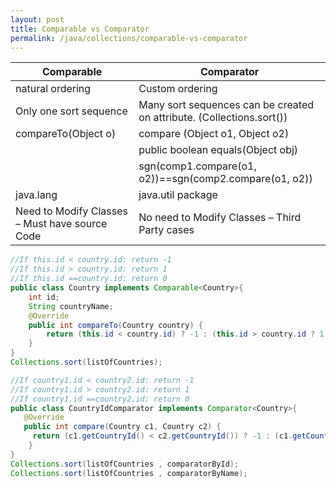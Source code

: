 ```yaml
---
layout: post
title: Comparable vs Comparator
permalink: /java/collections/comparable-vs-comparator
---
```



|Comparable|Comparator|
|---|---|
|natural ordering|Custom ordering|
|Only one sort sequence|Many sort sequences can be created on attribute. (Collections.sort())|
|compareTo(Object o)|compare (Object o1, Object o2)|
|	|public boolean equals(Object obj)|
|	|sgn(comp1.compare(o1, o2))==sgn(comp2.compare(o1, o2))|
|java.lang|java.util package|
|Need to Modify Classes – Must have source Code|No need to Modify Classes – Third Party cases|

```java
//If this.id < country.id: return -1
//If this.id > country.id: return 1
//If this.id ==country.id: return 0
public class Country implements Comparable<Country>{
    int id;
    String countryName;
    @Override
    public int compareTo(Country country) {
        return (this.id < country.id) ? -1 : (this.id > country.id ? 1 : 0) ;
    }
}
Collections.sort(listOfCountries);
```
```java
//If country1.id < country2.id: return -1
//If country1.id > country2.id: return 1
//If country1.id ==country2.id: return 0
public class CountryIdComparator implements Comparator<Country>{
   @Override
   public int compare(Country c1, Country c2) {
     return (c1.getCountryId() < c2.getCountryId()) ? -1 : (c1.getCountryId() > c2.getCountryId() ? 1 : 0) ;
    }
}
Collections.sort(listOfCountries , comparatorById);
Collections.sort(listOfCountries , comparatorByName);
```
